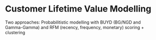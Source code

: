 # Customer Lifetime Value Modelling

Two approaches: Probabilitistic modelling with BUYD (BG/NGD and Gamma-Gamma) and RFM (recency, frequency, monetary) scoring + clustering

